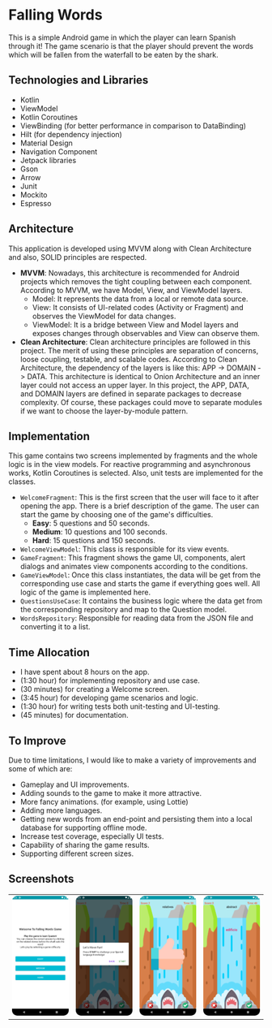 # Falling Words

This is a simple Android game in which the player can learn Spanish through it!
The game scenario is that the player should prevent the words which will be fallen from the
waterfall to be eaten by the shark.

## Technologies and Libraries

- Kotlin
- ViewModel
- Kotlin Coroutines
- ViewBinding (for better performance in comparison to DataBinding)
- Hilt (for dependency injection)
- Material Design
- Navigation Component
- Jetpack libraries
- Gson
- Arrow
- Junit
- Mockito
- Espresso

## Architecture

This application is developed using MVVM along with Clean Architecture and also, SOLID principles are respected.
- **MVVM**: Nowadays, this architecture is recommended for Android projects which removes the tight coupling between each component. According to MVVM, we have Model, View, and ViewModel layers.
    - Model: It represents the data from a local or remote data source.
    - View: It consists of UI-related codes (Activity or Fragment) and observes the ViewModel
      for data changes.
    - ViewModel: It is a bridge between View and Model layers and exposes changes through observables and View can observe them.
- **Clean Architecture**: Clean architecture principles are followed in this project. The merit of using these principles are separation of concerns, loose coupling, testable, and scalable codes. According to Clean Architecture, the dependency of the layers is like this: APP ->  DOMAIN -> DATA. This architecture is identical to Onion Architecture and an inner layer could not access an upper layer. In this project, the APP, DATA, and DOMAIN layers are defined in separate packages to decrease complexity. Of course, these packages could move to separate modules if we want to choose the layer-by-module pattern.

## Implementation

This game contains two screens implemented by fragments and the whole logic is in the view models. For reactive programming and asynchronous works, Kotlin Coroutines is selected. Also, unit tests are implemented for the classes.

- `WelcomeFragment`: This is the first screen that the user will face to it after opening the app. There is a brief description of the game. The user can start the game by choosing one of the game's difficulties.
    - **Easy**: 5 questions and 50 seconds.
    - **Medium**: 10 questions and 100 seconds.
    - **Hard**: 15 questions and 150 seconds.
- `WelcomeViewModel`: This class is responsible for its view events.
- `GameFragment`: This fragment shows the game UI, components, alert dialogs and animates view components according to the conditions.
- `GameViewModel`: Once this class instantiates, the data will be get from the corresponding use case and starts the game if everything goes well. All logic of the game is implemented here.
- `QuestionsUseCase`: It contains the business logic where the data get from the corresponding repository and map to the Question model.
- `WordsRepository`: Responsible for reading data from the JSON file and converting it to a list.

## Time Allocation

- I have spent about 8 hours on the app.
- (1:30 hour) for implementing repository and use case.
- (30 minutes) for creating a Welcome screen.
- (3:45 hour) for developing game scenarios and logic.
- (1:30 hour) for writing tests both unit-testing and UI-testing.
- (45 minutes) for documentation.

## To Improve

Due to time limitations, I would like to make a variety of improvements and some of which are:

- Gameplay and UI improvements.
- Adding sounds to the game to make it more attractive.
- More fancy animations. (for example, using Lottie)
- Adding more languages.
- Getting new words from an end-point and persisting them into a local database for supporting offline mode.
- Increase test coverage, especially UI tests.
- Capability of sharing the game results.
- Supporting different screen sizes.

## Screenshots

<table>
  <tr>
    <td><img src="screenshots/screen1.png" width=whatever height=whatever></td>
    <td><img src="screenshots/screen2.png" width=whatever height=whatever></td>
    <td><img src="screenshots/screen3.png" width=whatever height=whatever></td>
    <td><img src="screenshots/screen4.png" width=whatever height=whatever></td>
  </tr>
</table>